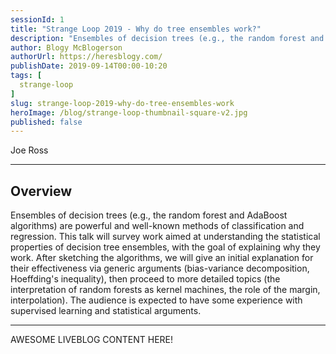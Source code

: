 ```yaml
---
sessionId: 1
title: "Strange Loop 2019 - Why do tree ensembles work?"
description: "Ensembles of decision trees (e.g., the random forest and AdaBoost algorithms) are powerful and well-known methods of classification and regression. This talk will survey work aimed at understanding the statistical properties of decision tree ensembles, with the goal of explaining why they work. After sketching the algorithms, we will give an initial explanation for their effectiveness via generic arguments (bias-variance decomposition, Hoeffding's inequality), then proceed to more detailed topics (the interpretation of random forests as kernel machines, the role of the margin, interpolation). The audience is expected to have some experience with supervised learning and statistical arguments."
author: Blogy McBlogerson
authorUrl: https://heresblogy.com/
publishDate: 2019-09-14T00:00-10:20
tags: [
  strange-loop
]
slug: strange-loop-2019-why-do-tree-ensembles-work
heroImage: /blog/strange-loop-thumbnail-square-v2.jpg
published: false
---
```


<div class="container p-0 liveblog-presenters">
  <div class="row m-0">
      <p class=" mr-12 m-0">
        <span class="liveblog-presenters__name">Joe Ross</span>
        <a href="https://twitter.com/robusteza" target="_blank" title="Twitter"><i class="fa fa-twitter pr-2"></i></a>
        <a href="https://www.linkedin.com/in/joseph-ross-6335b297/" target="_blank" title="LinkedIn"><i class="fa fa-linkedin pr-2"></i></a>
      </p>
  </div>
</div>

---

## Overview

Ensembles of decision trees (e.g., the random forest and AdaBoost algorithms) are powerful and well-known methods of classification and regression. This talk will survey work aimed at understanding the statistical properties of decision tree ensembles, with the goal of explaining why they work. After sketching the algorithms, we will give an initial explanation for their effectiveness via generic arguments (bias-variance decomposition, Hoeffding's inequality), then proceed to more detailed topics (the interpretation of random forests as kernel machines, the role of the margin, interpolation). The audience is expected to have some experience with supervised learning and statistical arguments.

---

AWESOME LIVEBLOG CONTENT HERE!

<!-- Note on images
  Images (e.g. my_image.jpg) should be put in the `website/static/blog/strange-loop-2019` directory, with the path to the image in your post being `/blog/strange-loop-2019/my_image.jpg`. If you'd rather host the images somewhere else for ease of use, that's fine too.

  Please also try to keep your images to a reasonable size by:
    - Using JPEG compression, unless image is mostly solid color 
    - JPEG compression set between 60%-80%
    - Resizing the image to be no wider then 750px
    - If PNG, use a tool like ImageOptim (https://imageoptim.com/mac) to optimize the file size

  I suggest re-sizing and compressing all the images in one batch as a last step.
-->  
